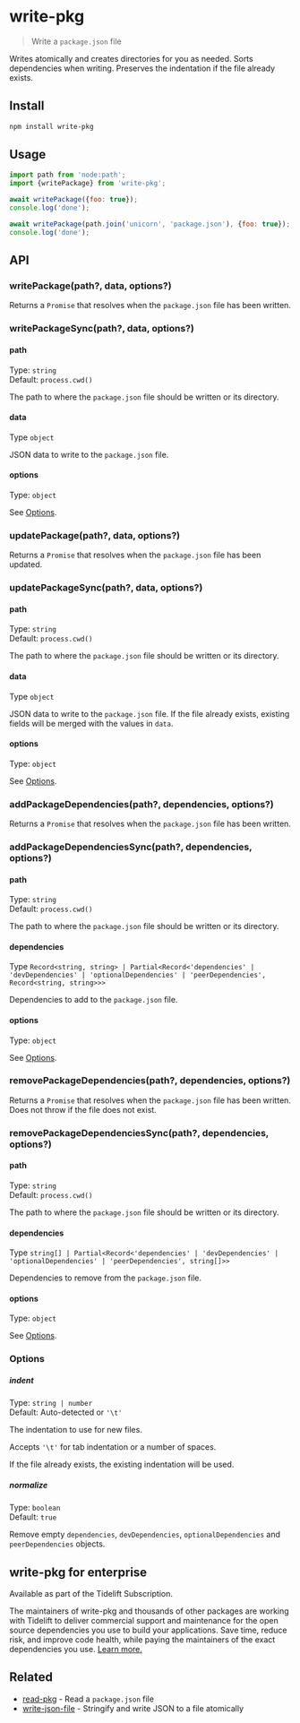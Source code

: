 # write-pkg

> Write a `package.json` file

Writes atomically and creates directories for you as needed. Sorts dependencies when writing. Preserves the indentation if the file already exists.

## Install

```sh
npm install write-pkg
```

## Usage

```js
import path from 'node:path';
import {writePackage} from 'write-pkg';

await writePackage({foo: true});
console.log('done');

await writePackage(path.join('unicorn', 'package.json'), {foo: true});
console.log('done');
```

## API

### writePackage(path?, data, options?)

Returns a `Promise` that resolves when the `package.json` file has been written.

### writePackageSync(path?, data, options?)

#### path

Type: `string`\
Default: `process.cwd()`

The path to where the `package.json` file should be written or its directory.

#### data

Type `object`

JSON data to write to the `package.json` file.

#### options

Type: `object`

See [Options](#options-4).

### updatePackage(path?, data, options?)

Returns a `Promise` that resolves when the `package.json` file has been updated.

### updatePackageSync(path?, data, options?)

#### path

Type: `string`\
Default: `process.cwd()`

The path to where the `package.json` file should be written or its directory.

#### data

Type `object`

JSON data to write to the `package.json` file. If the file already exists, existing fields will be merged with the values in `data`.

#### options

Type: `object`

See [Options](#options-4).

### addPackageDependencies(path?, dependencies, options?)

Returns a `Promise` that resolves when the `package.json` file has been written.

### addPackageDependenciesSync(path?, dependencies, options?)

#### path

Type: `string`\
Default: `process.cwd()`

The path to where the `package.json` file should be written or its directory.

#### dependencies

Type `Record<string, string> | Partial<Record<'dependencies' | 'devDependencies' | 'optionalDependencies' | 'peerDependencies', Record<string, string>>>`

Dependencies to add to the `package.json` file.

#### options

Type: `object`

See [Options](#options-4).

### removePackageDependencies(path?, dependencies, options?)

Returns a `Promise` that resolves when the `package.json` file has been written. Does not throw if the file does not exist.

### removePackageDependenciesSync(path?, dependencies, options?)

#### path

Type: `string`\
Default: `process.cwd()`

The path to where the `package.json` file should be written or its directory.

#### dependencies

Type `string[] | Partial<Record<'dependencies' | 'devDependencies' | 'optionalDependencies' | 'peerDependencies', string[]>>`

Dependencies to remove from the `package.json` file.

#### options

Type: `object`

See [Options](#options-4).

### Options

##### indent

Type: `string | number`\
Default: Auto-detected or `'\t'`

The indentation to use for new files.

Accepts `'\t'` for tab indentation or a number of spaces.

If the file already exists, the existing indentation will be used.

##### normalize

Type: `boolean`\
Default: `true`

Remove empty `dependencies`, `devDependencies`, `optionalDependencies` and `peerDependencies` objects.

## write-pkg for enterprise

Available as part of the Tidelift Subscription.

The maintainers of write-pkg and thousands of other packages are working with Tidelift to deliver commercial support and maintenance for the open source dependencies you use to build your applications. Save time, reduce risk, and improve code health, while paying the maintainers of the exact dependencies you use. [Learn more.](https://tidelift.com/subscription/pkg/npm-write-pkg?utm_source=npm-write-pkg&utm_medium=referral&utm_campaign=enterprise&utm_term=repo)

## Related

- [read-pkg](https://github.com/sindresorhus/read-pkg) - Read a `package.json` file
- [write-json-file](https://github.com/sindresorhus/write-json-file) - Stringify and write JSON to a file atomically


